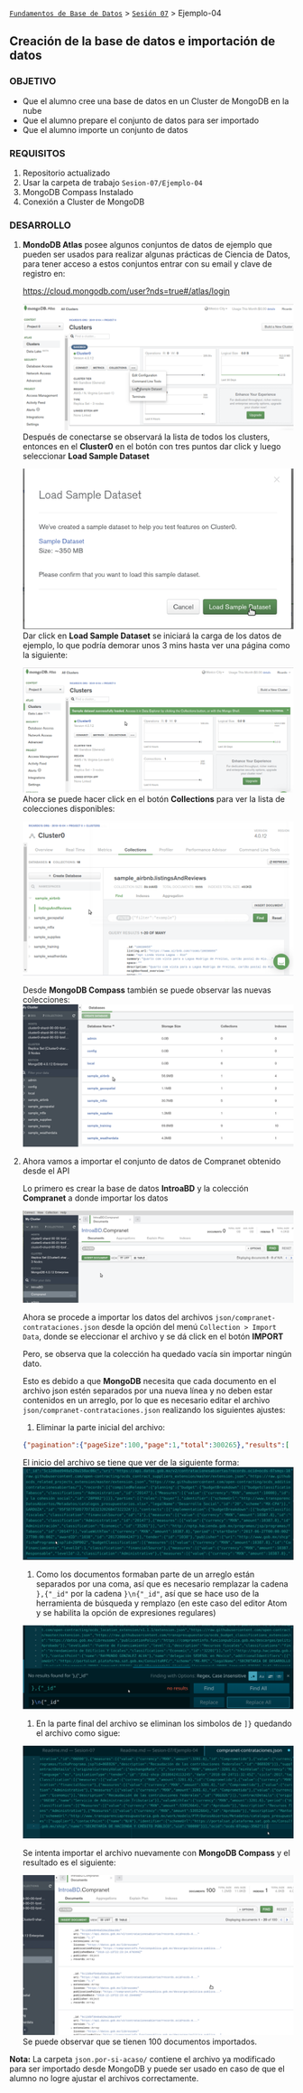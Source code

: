 [`Fundamentos de Base de Datos`](../../Readme.md) > [`Sesión 07`](../Readme.md) > Ejemplo-04
## Creación de la base de datos e importación de datos

### OBJETIVO
- Que el alumno cree una base de datos en un Cluster de MongoDB en la nube
- Que el alumno prepare el conjunto de datos para ser importado
- Que el alumno importe un conjunto de datos

### REQUISITOS
1. Repositorio actualizado
1. Usar la carpeta de trabajo `Sesion-07/Ejemplo-04`
1. MongoDB Compass Instalado
1. Conexión a Cluster de MongoDB

### DESARROLLO
1. __MondoDB Atlas__ posee algunos conjuntos de datos de ejemplo que pueden ser usados para realizar algunas prácticas de Ciencia de Datos, para tener acceso a estos conjuntos entrar con su email y clave de registro en:

   https://cloud.mongodb.com/user?nds=true#/atlas/login

   ![Lista de clusters](assets/lista-de-clusters.png)
   Después de conectarse se observará la lista de todos los clusters, entonces en el __Cluster0__ en el botón con tres puntos dar click y luego seleccionar __Load Sample Dataset__

   ![Validación para cargar los datos de ejemplo](assets/validacion-cargar-datosdeejemplo.png)
   Dar click en __Load Sample Dataset__ se iniciará la carga de los datos de ejemplo, lo que podría demorar unos 3 mins hasta ver una página como la siguiente:

   ![Datos de ejemplo cargados](assets/datos-ejemplo-cargados.png)
   Ahora se puede hacer click en el botón __Collections__ para ver la lista de colecciones disponibles:

   ![Colecciones disponibles](assets/colecciones-disponibles-01.png)

   Desde __MongoDB Compass__ también se puede observar las nuevas colecciones:
   ![Colecciones disponibles desde Compass](assets/colecciones-disponibles-02.png)

1. Ahora vamos a importar el conjunto de datos de Compranet obtenido desde el API

   Lo primero es crear la base de datos __IntroaBD__ y la colección __Compranet__ a donde importar los datos

   ![IntroaBD.Compranet creados](assets/basededatos-creada.png)

   Ahora se procede a importar los datos del archivos `json/compranet-contrataciones.json` desde la opción del menú `Collection > Import Data`, donde se eleccionar el archivo y se dá click en el botón __IMPORT__

   Pero, se observa que la colección ha quedado vacía sin importar ningún dato.

   Esto es debido a que __MongoDB__ necesita que cada documento en el archivo json estén separados por una nueva línea y no deben estar contenidos en un arreglo, por lo que es necesario editar el archivo `json/compranet-contrataciones.json` realizando los siguientes ajustes:

   1. Eliminar la parte inicial del archivo:

     ```json
     {"pagination":{"pageSize":100,"page":1,"total":300265},"results":[
     ```
     El inicio del archivo se tiene que ver de la siguiente forma:
     ![inicio de archivo](assets/inicio-de-archivo.png)

   1. Como los documentos formaban parte de un arreglo están separados por una coma, así que es necesario remplazar la cadena `},{"_id"` por la cadena `}\n{"_id"`, así que se hace uso de la herramienta de búsqueda y remplazo (en este caso del editor Atom y se habilita la opción de expresiones regulares)

     ![Separando documentos](assets/separando-documentos.png)

   1. En la parte final del archivo se eliminan los simbolos de `]}` quedando el archivo como sigue:

     ![Final del archivo](assets/final-del-archivo.png)

   Se intenta importar el archivo nuevamente con __MongoDB Compass__ y el resultado es el siguiente:

   ![Datos de Companet importados](assets/datos-compranet-importados.png)
   Se puede observar que se tienen 100 documentos importados.

__Nota:__ La carpeta `json.por-si-acaso/` contiene el archivo ya modificado para ser importado desde MongoDB y puede ser usado en caso de que el alumno no logre ajustar el archivos correctamente.
